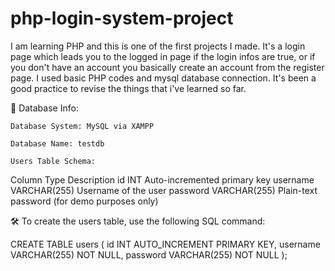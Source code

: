 # php-login-system-project
I am learning PHP and this is one of the first projects I made. 
It's a login page which leads you to the logged in page if the login infos are true, or if you don't have an account you basically create an account from the register page. 
I used basic PHP codes and mysql database connection. It's been a good practice to revise the things that i've learned so far. 


💾 Database Info:

    Database System: MySQL via XAMPP

    Database Name: testdb

    Users Table Schema:

Column	Type	Description
id	INT	Auto-incremented primary key
username	VARCHAR(255)	Username of the user
password	VARCHAR(255)	Plain-text password (for demo purposes only)

🛠️ To create the users table, use the following SQL command:

CREATE TABLE users (
    id INT AUTO_INCREMENT PRIMARY KEY,
    username VARCHAR(255) NOT NULL,
    password VARCHAR(255) NOT NULL
);
